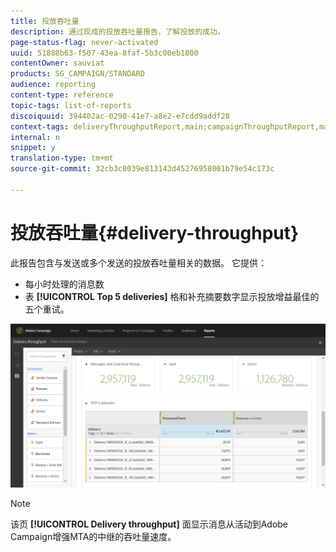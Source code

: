 ```yaml
---
title: 投放吞吐量
description: 通过现成的投放吞吐量报告，了解投放的成功。
page-status-flag: never-activated
uuid: 51888b63-f507-43ea-8faf-5b3c00eb1800
contentOwner: sauviat
products: SG_CAMPAIGN/STANDARD
audience: reporting
content-type: reference
topic-tags: list-of-reports
discoiquuid: 394402ac-0290-41e7-a8e2-e7cdd9addf28
context-tags: deliveryThroughputReport,main;campaignThroughputReport,main;programThroughputReport,main
internal: n
snippet: y
translation-type: tm+mt
source-git-commit: 32cb3c8039e813143d45276958001b79e54c173c

---
```



# 投放吞吐量{#delivery-throughput}

此报告包含与发送或多个发送的投放吞吐量相关的数据。 它提供：

* 每小时处理的消息数
* 表 **[!UICONTROL Top 5 deliveries]** 格和补充摘要数字显示投放增益最佳的五个重试。

![](assets/delivery_reports_1.png)

>[!NOTE]
>
>该页 **[!UICONTROL Delivery throughput]** 面显示消息从活动到Adobe Campaign增强MTA的中继的吞吐量速度。
